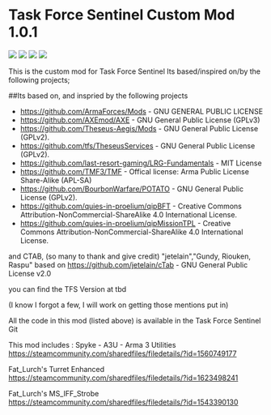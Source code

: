 # Task Force Sentinel Custom Mod 1.0.1
[![](https://img.shields.io/badge/Changelog-Link-orange.svg?style=flat-square)](https://github.com/Task-Force-Sentinel/TFS/releases/latest)
[![](https://img.shields.io/badge/Release-1.0.1-blue.svg?style=flat-square)](https://github.com/Task-Force-Sentinel/TFS/releases/latest)
[![](https://img.shields.io/badge/Github-Wiki-lightgrey.svg?style=flat-square)](https://github.com/Task-Force-Sentinel/TFS/wiki)
[![](https://shields.io/badge/-Discord-131544019032342528?logo=discord&logoColor=fff)](https://discord.gg/qzZKEYyy9R)



This is the custom mod for Task Force Sentinel
Its based/inspired on/by the following projects;

##Its based on, and inspried by the following projects
- https://github.com/ArmaForces/Mods  -  GNU GENERAL PUBLIC LICENSE
- https://github.com/AXEmod/AXE - GNU General Public License (GPLv3)
- https://github.com/Theseus-Aegis/Mods - GNU General Public License (GPLv2).
- https://github.com/tfs/TheseusServices  - GNU General Public License (GPLv2).
- https://github.com/last-resort-gaming/LRG-Fundamentals - MIT License
- https://github.com/TMF3/TMF - Offical license: Arma Public License Share-Alike (APL-SA)
- https://github.com/BourbonWarfare/POTATO - GNU General Public License (GPLv2).
- https://github.com/quies-in-proelium/qipBFT - Creative Commons Attribution-NonCommercial-ShareAlike 4.0 International License.
- https://github.com/quies-in-proelium/qipMissionTPL - Creative Commons Attribution-NonCommercial-ShareAlike 4.0 International License.

and CTAB, (so many to thank and give credit)
"jetelain","Gundy, Riouken, Raspu"
based on https://github.com/jetelain/cTab - GNU General Public License v2.0

you can find the TFS Version at tbd

(I know I forgot a few, I will work on getting those mentions put in)

All the code in this mod (listed above) is available in the Task Force Sentinel Git

This mod includes :
Spyke - A3U - Arma 3 Utilities
https://steamcommunity.com/sharedfiles/filedetails/?id=1560749177

Fat_Lurch's Turret Enhanced
https://steamcommunity.com/sharedfiles/filedetails/?id=1623498241

Fat_Lurch's MS_IFF_Strobe
https://steamcommunity.com/sharedfiles/filedetails/?id=1543390130
